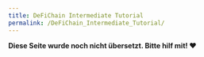 ```yaml
---
title: DeFiChain Intermediate Tutorial
permalink: /DeFiChain_Intermediate_Tutorial/
---
```


**Diese Seite wurde noch nicht übersetzt. Bitte hilf mit! ❤**
